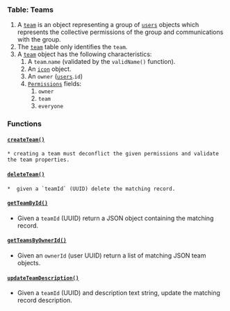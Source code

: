### Table: Teams
1. A [`team`](./060-teams.md) is an object representing a group of [`users`](./050-users.md) objects which represents the collective permissions of the group and communications with the group.
2. The [`team`](./060-teams.md) table only identifies the `team`.
3. A [`team`](./060-teams.md) object has the following characteristics:
	1. A `team`.`name` (validated by the `validName()` function).
	2. An [`icon`](./040-icons.md) object.
	3. An `owner` ([`users`](./050-users.md).`id`)
	4. [`Permissions`](./010-permissions.md) fields:
		1. `owner`
		2. `team`
		3. `everyone`

### Functions
#### [`createTeam()`](./062-createTeams.sql)
	* creating a team must deconflict the given permissions and validate the team properties.
#### [`deleteTeam()`](./062-deleteTeam.sql)
	*  given a `teamId` (UUID) delete the matching record.
#### [`getTeamById()`](./060-deleteTeam.sql)
* Given a `teamId` (UUID) return a JSON object containing the matching record.
#### [`getTeamsByOwnerId()`](./062-getTeamsByOwnerId.sql)
* Given an `ownerId` (user UUID) return a list of matching JSON team objects.
#### [`updateTeamDescription()`](./062-updateTeamDescription.sql)
* Given a `teamId` (UUID) and description text string, update the matching record description.
